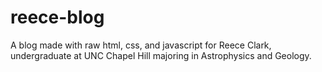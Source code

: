 # reece-blog
A blog made with raw html, css, and javascript for Reece Clark, undergraduate at UNC Chapel Hill majoring in Astrophysics and Geology.
